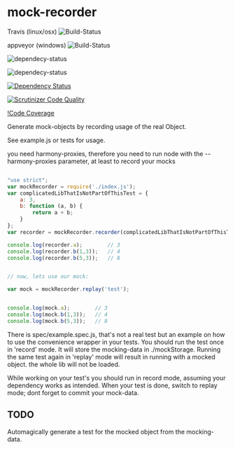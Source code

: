 # mock-recorder
Travis (linux/osx) ![Build-Status](https://api.travis-ci.org/schorsch3000/mock-recorder.svg "Build-Status")

appveyor (windows) ![Build-Status](https://ci.appveyor.com/api/projects/status/github/schorsch3000/mock-recorder?svg=true "Build-Status")

![dependecy-status](https://david-dm.org/schorsch3000/mock-recorder/dev-status.svg "dependecy-status")

![dependecy-status](https://david-dm.org/schorsch3000/mock-recorder.svg "dependecy-status")

[![Dependency Status](https://www.versioneye.com/user/projects/5785db606edb08004191de1c/badge.svg?style=flat-square)](https://www.versioneye.com/user/projects/5785db606edb08004191de1c)

[![Scrutinizer Code Quality](https://scrutinizer-ci.com/g/schorsch3000/mock-recorder/badges/quality-score.png?b=master)](https://scrutinizer-ci.com/g/schorsch3000/mock-recorder/?branch=master)

[!Code Coverage](https://codecov.io/gh/schorsch3000/mock-recorder/branch/master/graph/badge.svg)


Generate mock-objects by recording usage of the real Object.

See example.js or tests for usage.

you need harmony-proxies, therefore you need to run node with the --harmony-proxies parameter, at least to record your mocks

```javascript

"use strict";
var mockRecorder = require('./index.js');
var complicatedLibThatIsNotPartOfThisTest = {
    a: 3,
    b: function (a, b) {
        return a + b;
    }
};
var recorder = mockRecorder.recorder(complicatedLibThatIsNotPartOfThisTest, "test");

console.log(recorder.a);        // 3
console.log(recorder.b(1,3));   // 4
console.log(recorder.b(5,3));   // 8


// now, lets use our mock:

var mock = mockRecorder.replay('test');


console.log(mock.a);        // 3
console.log(mock.b(1,3));   // 4
console.log(mock.b(5,3));   // 8

```

There is spec/example.spec.js, that's not a real test but an example on how to use the convenience wrapper in your tests.
You should run the test once in 'record' mode. It will store the mocking-data in ./mockStorage.
Running the same test again in 'replay' mode will result in running with a mocked object. the whole lib will not be loaded.


While working on your test's you should run in record mode, assuming your dependency works as intended.
When your test is done, switch to replay mode; dont forget to commit your mock-data.



## TODO
Automagically generate a test for the mocked object from the mocking-data.
